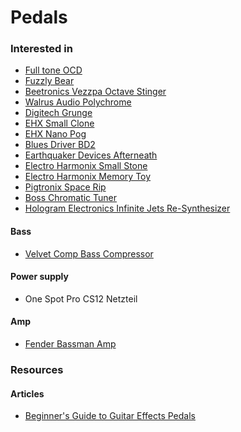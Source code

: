 # Pedals

### Interested in

* [Full tone OCD](https://www.youtube.com/watch?v=kY71ftpZwk0\&t=275s)
* [Fuzzly Bear](https://www.youtube.com/watch?v=YicVhmltob0)
* [Beetronics Vezzpa Octave Stinger](https://www.youtube.com/watch?v=7DFCRFwCfMI\&t=311s)
* [Walrus Audio Polychrome](https://www.youtube.com/watch?v=5LkZoOGGhjc)
* [Digitech Grunge](https://www.youtube.com/watch?v=z0Pj-iX5DOU)
* [EHX Small Clone](https://www.youtube.com/watch?v=IBY3hEXeBCI\&t=114s)
* [EHX Nano Pog](https://www.youtube.com/watch?v=YNjeuEugRvA)
* [Blues Driver BD2](https://www.youtube.com/watch?v=8mP1XoYhM8o)
* [Earthquaker Devices Afterneath](https://www.youtube.com/watch?v=aPn0vrzu\_F4)
* [Electro Harmonix Small Stone](https://www.youtube.com/watch?v=8ceTl93-kNI\&t=82s)
* [Electro Harmonix Memory Toy ](https://www.youtube.com/watch?v=ETEALi\_4YOY\&t=8s)
* [Pigtronix Space Rip](https://www.youtube.com/watch?v=qyt6ui4MTV8)
* [Boss Chromatic Tuner](https://www.youtube.com/watch?v=to2HVIMjhMk)
* [Hologram Electronics Infinite Jets Re-Synthesizer](https://www.youtube.com/watch?v=rPIY8XYeULg)&#x20;

#### Bass

* [Velvet Comp Bass Compressor](https://www.youtube.com/watch?v=oU8WBGY0MgQ)

#### Power supply

* One Spot Pro CS12 Netzteil

#### Amp

* [Fender Bassman Amp](https://www.youtube.com/watch?v=4UFSOGtokAo)

### Resources

#### Articles

* [Beginner's Guide to Guitar Effects Pedals](https://www.pmtonline.co.uk/blog/2017/10/05/beginners-guide-to-guitar-effects-pedals/)
